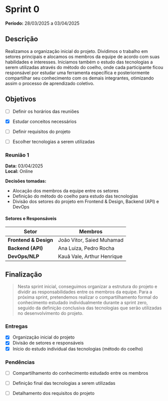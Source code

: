 # Sprint 0  

**Período:** 28/03/2025 a 03/04/2025  

## Descrição  

Realizamos a organização inicial do projeto. Dividimos o trabalho em setores principais e alocamos os membros da equipe de acordo com suas habilidades e interesses. Iniciamos também o estudo das tecnologias a serem utilizadas através do método do coelho, onde cada participante ficou responsável por estudar uma ferramenta específica e posteriormente compartilhar seu conhecimento com os demais integrantes, otimizando assim o processo de aprendizado coletivo.

## Objetivos  

- [ ] Definir os horários das reuniões  
- [X] Estudar conceitos necessários  
- [ ] Definir requisitos do projeto  
- [ ] Escolher tecnologias a serem utilizadas  


### Reunião 1

**Data:** 03/04/2025  
**Local:** Online  

**Decisões tomadas:**  
- Alocação dos membros da equipe entre os setores
- Definição do método do coelho para estudo das tecnologias
- Divisão dos setores do projeto em Frontend & Design, Backend (API) e DevOps  



#### Setores e Responsáveis  

| Setor           | Membros |
|----------------|---------|
| **Frontend & Design** | João Vitor, Saied Muhamad |
| **Backend (API)**  | Ana Luiza, Pedro Rocha |
| **DevOps/NLP**        | Kauã Vale, Arthur Henrique |


## Finalização  

> Nesta sprint inicial, conseguimos organizar a estrutura do projeto e dividir as responsabilidades entre os membros da equipe. Para a próxima sprint, pretendemos realizar o compartilhamento formal do conhecimento estudado individualmente durante a sprint zero, seguido da definição conclusiva das tecnologias que serão utilizadas no desenvolvimento do projeto.

### Entregas  
- [x] Organização inicial do projeto 
- [x] Divisão de setores e responsáveis
- [x] Início do estudo individual das tecnologias (método do coelho)

### Pendências  
- [ ] Compartilhamento do conhecimento estudado entre os membros
- [ ] Definição final das tecnologias a serem utilizadas
- [ ] Detalhamento dos requisitos do projeto

